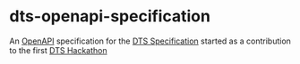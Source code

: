 # dts-openapi-specification
An [OpenAPI](https://www.openapis.org/) specification for the [DTS Specification](https://distributed-text-services.github.io/specifications/) started as a contribution to the first [DTS Hackathon](https://distributed-text-services.github.io/workshops/events/2021-hackathon/)
